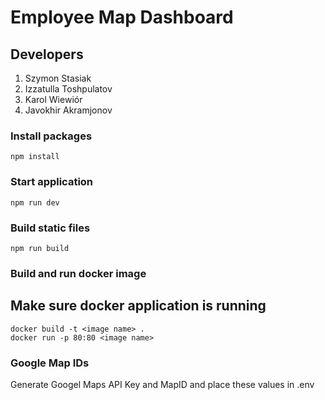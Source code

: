 # Employee Map Dashboard

## Developers

1. Szymon Stasiak
2. Izzatulla Toshpulatov
3. Karol Wiewiór
4. Javokhir Akramjonov

### Install packages

```
npm install
```

### Start application

```
npm run dev
```

### Build static files

```
npm run build
```

### Build and run docker image

## Make sure docker application is running

```
docker build -t <image name> .
docker run -p 80:80 <image name>
```

### Google Map IDs

Generate Googel Maps API Key and MapID and place these values in .env
